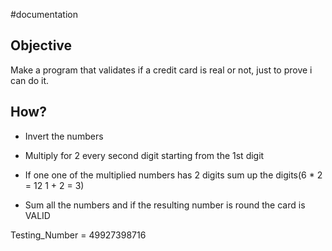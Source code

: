 #documentation 

## Objective
Make a program that validates if a credit card is real or not, just to prove i can do it.

## How?

- Invert  the numbers

- Multiply for 2 every second digit starting from the 1st digit

- If one one of the multiplied numbers has 2 digits sum up the digits(6 * 2 = 12 1 + 2 = 3)

- Sum all the numbers and if the resulting number is round the card is VALID

Testing_Number = 49927398716